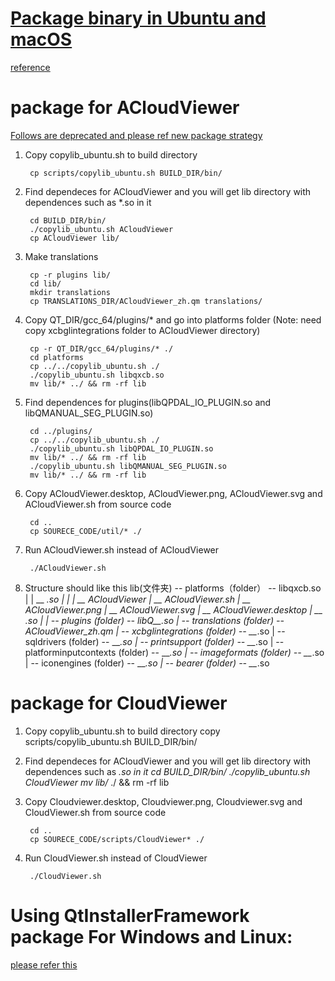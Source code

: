 [Package binary in Ubuntu and macOS](https://zhuanlan.zhihu.com/p/95820992)
=====================

[reference](https://doc.qt.io/qt-5/linux-deployment.html)

# package for ACloudViewer

[Follows are deprecated and please ref new package strategy](../docker/README.md)

1. Copy copylib_ubuntu.sh to build directory

		cp scripts/copylib_ubuntu.sh BUILD_DIR/bin/
   
2. Find dependeces for ACloudViewer and you will get lib directory with dependences such as *.so in it
		
		cd BUILD_DIR/bin/
		./copylib_ubuntu.sh ACloudViewer
		cp ACloudViewer lib/

3. Make translations

		cp -r plugins lib/
		cd lib/
		mkdir translations
		cp TRANSLATIONS_DIR/ACloudViewer_zh.qm translations/

4. Copy QT_DIR/gcc_64/plugins/* and go into platforms folder
	(Note: need copy xcbglintegrations folder to ACloudViewer directory)
		
		cp -r QT_DIR/gcc_64/plugins/* ./
		cd platforms
		cp ../../copylib_ubuntu.sh ./
		./copylib_ubuntu.sh libqxcb.so
		mv lib/* ../ && rm -rf lib


5. Find dependences for plugins(libQPDAL_IO_PLUGIN.so and libQMANUAL_SEG_PLUGIN.so)

		cd ../plugins/
		cp ../../copylib_ubuntu.sh ./
		./copylib_ubuntu.sh libQPDAL_IO_PLUGIN.so
		mv lib/* ../ && rm -rf lib
		./copylib_ubuntu.sh libQMANUAL_SEG_PLUGIN.so
		mv lib/* ../ && rm -rf lib

6. Copy ACloudViewer.desktop, ACloudViewer.png, ACloudViewer.svg and ACloudViewer.sh from source code
		
		cd ..
		cp SOURECE_CODE/util/* ./

7. Run ACloudViewer.sh instead of ACloudViewer

		./ACloudViewer.sh

8. Structure should like this
	lib(文件夹) -- platforms（folder） -- libqxcb.so
         |       |                    \__ *.so
         |       |
         |       \__ ACloudViewer
         |       \__ ACloudViewer.sh
         |       \__ ACloudViewer.png
         |       \__ ACloudViewer.svg
         |       \__ ACloudViewer.desktop
         |       \__ *.so
		 |
		 | -- plugins (folder) -- libQ__*.so
		 | -- translations (folder) -- ACloudViewer_zh.qm
		 | -- xcbglintegrations (folder) -- __*.so
		 | -- sqldrivers (folder) -- __*.so
		 | -- printsupport (folder) -- __*.so
		 | -- platforminputcontexts (folder) -- __*.so
		 | -- imageformats (folder) -- __*.so
		 | -- iconengines (folder) -- __*.so
		 | -- bearer (folder) -- __*.so

# package for CloudViewer
1. Copy copylib_ubuntu.sh to build directory
		copy scripts/copylib_ubuntu.sh BUILD_DIR/bin/
2. Find dependeces for ACloudViewer and you will get lib directory with dependences such as *.so in it
		cd BUILD_DIR/bin/
		./copylib_ubuntu.sh CloudViewer
		mv lib/* ./ && rm -rf lib
3. Copy Cloudviewer.desktop, Cloudviewer.png, Cloudviewer.svg and CloudViewer.sh from source code
		
		cd ..
		cp SOURECE_CODE/scripts/CloudViewer* ./

4. Run CloudViewer.sh instead of CloudViewer

		./CloudViewer.sh



# Using QtInstallerFramework package For Windows and Linux:
[please refer this](../scripts/QtInstallerFramework/README.md)

